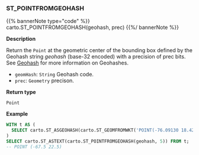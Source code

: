 ### ST_POINTFROMGEOHASH

{{% bannerNote type="code" %}}
carto.ST_POINTFROMGEOHASH(geohash, prec)
{{%/ bannerNote %}}

**Description**

Return the `Point` at the geometric center of the bounding box defined by the Geohash string _geohash_ (base-32 encoded) with a precision of prec bits. See [Geohash](https://www.geomesa.org/documentation/stable/user/appendix/utils.html#geohash) for more information on Geohashes.

* `geomHash`: `String` Geohash code.
* `prec`: `Geometry` precison.

**Return type**

`Point`

**Example**

```sql
WITH t AS (
  SELECT carto.ST_ASGEOHASH(carto.ST_GEOMFROMWKT('POINT(-76.09130 18.42750)'), 8) AS geohash
)
SELECT carto.ST_ASTEXT(carto.ST_POINTFROMGEOHASH(geohash, 5)) FROM t;
-- POINT (-67.5 22.5)
```